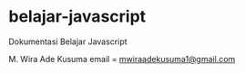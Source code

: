 # belajar-javascript

Dokumentasi Belajar Javascript

M. Wira Ade Kusuma
email = mwiraadekusuma1@gmail.com
